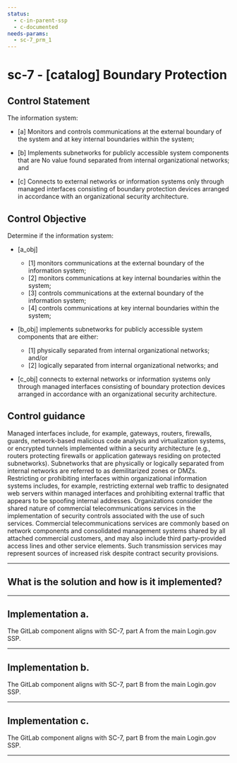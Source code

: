```yaml
---
status:
  - c-in-parent-ssp
  - c-documented
needs-params:
  - sc-7_prm_1
---
```


# sc-7 - \[catalog\] Boundary Protection

## Control Statement

The information system:

- \[a\] Monitors and controls communications at the external boundary of the system and at key internal boundaries within the system;

- \[b\] Implements subnetworks for publicly accessible system components that are No value found separated from internal organizational networks; and

- \[c\] Connects to external networks or information systems only through managed interfaces consisting of boundary protection devices arranged in accordance with an organizational security architecture.

## Control Objective

Determine if the information system:

- \[a_obj\]

  - \[1\] monitors communications at the external boundary of the information system;
  - \[2\] monitors communications at key internal boundaries within the system;
  - \[3\] controls communications at the external boundary of the information system;
  - \[4\] controls communications at key internal boundaries within the system;

- \[b_obj\] implements subnetworks for publicly accessible system components that are either:

  - \[1\] physically separated from internal organizational networks; and/or
  - \[2\] logically separated from internal organizational networks; and

- \[c_obj\] connects to external networks or information systems only through managed interfaces consisting of boundary protection devices arranged in accordance with an organizational security architecture.

## Control guidance

Managed interfaces include, for example, gateways, routers, firewalls, guards, network-based malicious code analysis and virtualization systems, or encrypted tunnels implemented within a security architecture (e.g., routers protecting firewalls or application gateways residing on protected subnetworks). Subnetworks that are physically or logically separated from internal networks are referred to as demilitarized zones or DMZs. Restricting or prohibiting interfaces within organizational information systems includes, for example, restricting external web traffic to designated web servers within managed interfaces and prohibiting external traffic that appears to be spoofing internal addresses. Organizations consider the shared nature of commercial telecommunications services in the implementation of security controls associated with the use of such services. Commercial telecommunications services are commonly based on network components and consolidated management systems shared by all attached commercial customers, and may also include third party-provided access lines and other service elements. Such transmission services may represent sources of increased risk despite contract security provisions.

______________________________________________________________________

## What is the solution and how is it implemented?

<!-- Please leave this section blank and enter implementation details in the parts below. -->

______________________________________________________________________

## Implementation a.

The GitLab component aligns with SC-7, part A from the main Login.gov SSP.

______________________________________________________________________

## Implementation b.

The GitLab component aligns with SC-7, part B from the main Login.gov SSP.

______________________________________________________________________

## Implementation c.

The GitLab component aligns with SC-7, part B from the main Login.gov SSP.

______________________________________________________________________
